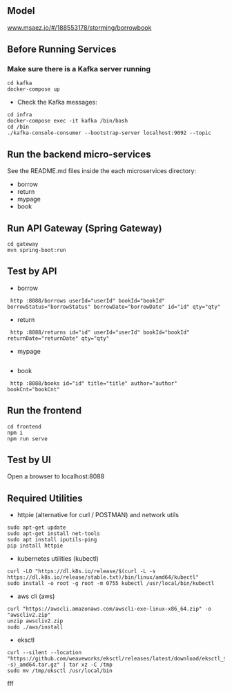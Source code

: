 # 

## Model
www.msaez.io/#/188553178/storming/borrowbook

## Before Running Services
### Make sure there is a Kafka server running
```
cd kafka
docker-compose up
```
- Check the Kafka messages:
```
cd infra
docker-compose exec -it kafka /bin/bash
cd /bin
./kafka-console-consumer --bootstrap-server localhost:9092 --topic
```

## Run the backend micro-services
See the README.md files inside the each microservices directory:

- borrow
- return
- mypage
- book


## Run API Gateway (Spring Gateway)
```
cd gateway
mvn spring-boot:run
```

## Test by API
- borrow
```
 http :8088/borrows userId="userId" bookId="bookId" borrowStatus="borrowStatus" borrowDate="borrowDate" id="id" qty="qty" 
```
- return
```
 http :8088/returns id="id" userId="userId" bookId="bookId" returnDate="returnDate" qty="qty" 
```
- mypage
```
```
- book
```
 http :8088/books id="id" title="title" author="author" bookCnt="bookCnt" 
```


## Run the frontend
```
cd frontend
npm i
npm run serve
```

## Test by UI
Open a browser to localhost:8088

## Required Utilities

- httpie (alternative for curl / POSTMAN) and network utils
```
sudo apt-get update
sudo apt-get install net-tools
sudo apt install iputils-ping
pip install httpie
```

- kubernetes utilities (kubectl)
```
curl -LO "https://dl.k8s.io/release/$(curl -L -s https://dl.k8s.io/release/stable.txt)/bin/linux/amd64/kubectl"
sudo install -o root -g root -m 0755 kubectl /usr/local/bin/kubectl
```

- aws cli (aws)
```
curl "https://awscli.amazonaws.com/awscli-exe-linux-x86_64.zip" -o "awscliv2.zip"
unzip awscliv2.zip
sudo ./aws/install
```

- eksctl 
```
curl --silent --location "https://github.com/weaveworks/eksctl/releases/latest/download/eksctl_$(uname -s)_amd64.tar.gz" | tar xz -C /tmp
sudo mv /tmp/eksctl /usr/local/bin
```
fff

